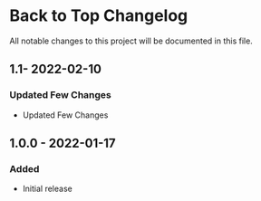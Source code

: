 # Back to Top Changelog

All notable changes to this project will be documented in this file.

## 1.1- 2022-02-10
### Updated Few Changes
- Updated Few Changes

## 1.0.0 - 2022-01-17
### Added
- Initial release

